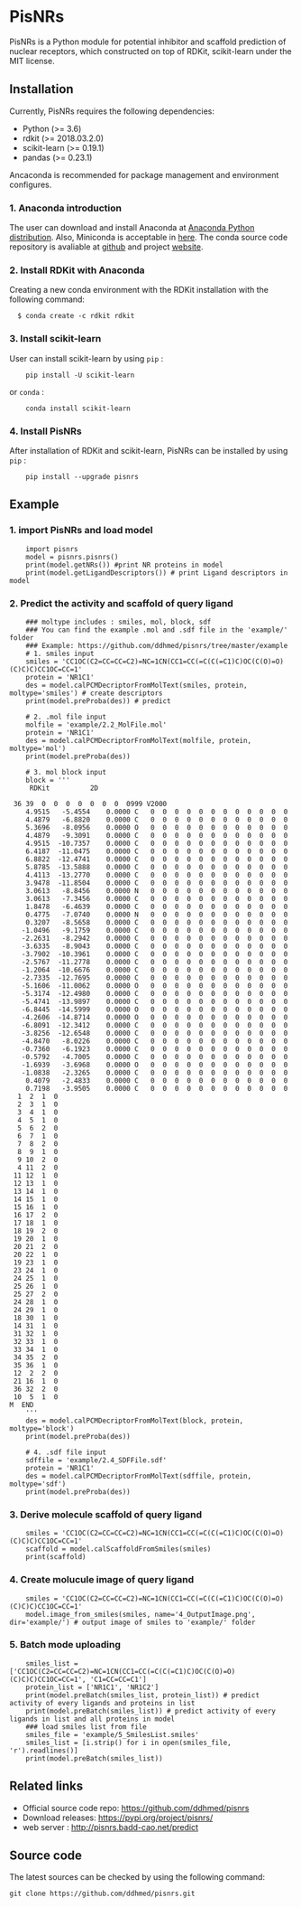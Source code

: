 # PisNRs

PisNRs is a Python module for potential inhibitor and scaffold prediction 
of nuclear receptors, which constructed on top of RDKit, scikit-learn 
under the MIT license.


## Installation

Currently, PisNRs requires the following dependencies:

- Python (>= 3.6)
- rdkit (>= 2018.03.2.0)
- scikit-learn (>= 0.19.1)
- pandas (>= 0.23.1)

Ancaconda is recommended for package management and environment configures.

### 1. Anaconda introduction

The user can download and install Anaconda at [Anaconda Python distribution](https://conda.io/docs/user-guide/install/index.html).
Also, Miniconda is acceptable in [here](https://conda.io/miniconda.html). The conda source code repository is avaliable at
 [github](https://github.com/conda) and project [website](https://conda.io/docs/).

### 2. Install RDKit with Anaconda

Creating a new conda environment with the RDKit installation with the following command:

~~~~~~~~~~~~~~~
  $ conda create -c rdkit rdkit
~~~~~~~~~~~~~~~

### 3. Install scikit-learn

User can install scikit-learn by using ``pip`` :

~~~~~~~~~~~~~~~
    pip install -U scikit-learn
~~~~~~~~~~~~~~~

or ``conda`` :

~~~~~~~~~~~~~~~
    conda install scikit-learn
~~~~~~~~~~~~~~~

### 4. Install PisNRs

After installation of RDKit and scikit-learn, PisNRs can be installed by using ``pip`` :

~~~~~~~~~~~~~~~
    pip install --upgrade pisnrs
~~~~~~~~~~~~~~~

## Example

### 1. import PisNRs and load model

~~~~~~~~~~~~~~~
    import pisnrs
    model = pisnrs.pisnrs()
    print(model.getNRs()) #print NR proteins in model
    print(model.getLigandDescriptors()) # print Ligand descriptors in model
~~~~~~~~~~~~~~~

### 2. Predict the activity and scaffold of query ligand

~~~~~~~~~~~~~~~
    ### moltype includes : smiles, mol, block, sdf
    ### You can find the example .mol and .sdf file in the 'example/' folder
    ### Example: https://github.com/ddhmed/pisnrs/tree/master/example
    # 1. smiles input
    smiles = 'CC1OC(C2=CC=CC=C2)=NC=1CN(CC1=CC(=C(C(=C1)C)OC(C(O)=O)(C)C)C)CC1OC=CC=1'
    protein = 'NR1C1'
    des = model.calPCMDecriptorFromMolText(smiles, protein, moltype='smiles') # create descriptors
    print(model.preProba(des)) # predict
    
    # 2. .mol file input
    molfile = 'example/2.2_MolFile.mol'
    protein = 'NR1C1'
    des = model.calPCMDecriptorFromMolText(molfile, protein, moltype='mol')
    print(model.preProba(des))
    
    # 3. mol block input
    block = '''
     RDKit          2D

 36 39  0  0  0  0  0  0  0  0999 V2000
    4.9515   -5.4554    0.0000 C   0  0  0  0  0  0  0  0  0  0  0  0
    4.4879   -6.8820    0.0000 C   0  0  0  0  0  0  0  0  0  0  0  0
    5.3696   -8.0956    0.0000 O   0  0  0  0  0  0  0  0  0  0  0  0
    4.4879   -9.3091    0.0000 C   0  0  0  0  0  0  0  0  0  0  0  0
    4.9515  -10.7357    0.0000 C   0  0  0  0  0  0  0  0  0  0  0  0
    6.4187  -11.0475    0.0000 C   0  0  0  0  0  0  0  0  0  0  0  0
    6.8822  -12.4741    0.0000 C   0  0  0  0  0  0  0  0  0  0  0  0
    5.8785  -13.5888    0.0000 C   0  0  0  0  0  0  0  0  0  0  0  0
    4.4113  -13.2770    0.0000 C   0  0  0  0  0  0  0  0  0  0  0  0
    3.9478  -11.8504    0.0000 C   0  0  0  0  0  0  0  0  0  0  0  0
    3.0613   -8.8456    0.0000 N   0  0  0  0  0  0  0  0  0  0  0  0
    3.0613   -7.3456    0.0000 C   0  0  0  0  0  0  0  0  0  0  0  0
    1.8478   -6.4639    0.0000 C   0  0  0  0  0  0  0  0  0  0  0  0
    0.4775   -7.0740    0.0000 N   0  0  0  0  0  0  0  0  0  0  0  0
    0.3207   -8.5658    0.0000 C   0  0  0  0  0  0  0  0  0  0  0  0
   -1.0496   -9.1759    0.0000 C   0  0  0  0  0  0  0  0  0  0  0  0
   -2.2631   -8.2942    0.0000 C   0  0  0  0  0  0  0  0  0  0  0  0
   -3.6335   -8.9043    0.0000 C   0  0  0  0  0  0  0  0  0  0  0  0
   -3.7902  -10.3961    0.0000 C   0  0  0  0  0  0  0  0  0  0  0  0
   -2.5767  -11.2778    0.0000 C   0  0  0  0  0  0  0  0  0  0  0  0
   -1.2064  -10.6676    0.0000 C   0  0  0  0  0  0  0  0  0  0  0  0
   -2.7335  -12.7695    0.0000 C   0  0  0  0  0  0  0  0  0  0  0  0
   -5.1606  -11.0062    0.0000 O   0  0  0  0  0  0  0  0  0  0  0  0
   -5.3174  -12.4980    0.0000 C   0  0  0  0  0  0  0  0  0  0  0  0
   -5.4741  -13.9897    0.0000 C   0  0  0  0  0  0  0  0  0  0  0  0
   -6.8445  -14.5999    0.0000 O   0  0  0  0  0  0  0  0  0  0  0  0
   -4.2606  -14.8714    0.0000 O   0  0  0  0  0  0  0  0  0  0  0  0
   -6.8091  -12.3412    0.0000 C   0  0  0  0  0  0  0  0  0  0  0  0
   -3.8256  -12.6548    0.0000 C   0  0  0  0  0  0  0  0  0  0  0  0
   -4.8470   -8.0226    0.0000 C   0  0  0  0  0  0  0  0  0  0  0  0
   -0.7360   -6.1923    0.0000 C   0  0  0  0  0  0  0  0  0  0  0  0
   -0.5792   -4.7005    0.0000 C   0  0  0  0  0  0  0  0  0  0  0  0
   -1.6939   -3.6968    0.0000 O   0  0  0  0  0  0  0  0  0  0  0  0
   -1.0838   -2.3265    0.0000 C   0  0  0  0  0  0  0  0  0  0  0  0
    0.4079   -2.4833    0.0000 C   0  0  0  0  0  0  0  0  0  0  0  0
    0.7198   -3.9505    0.0000 C   0  0  0  0  0  0  0  0  0  0  0  0
  1  2  1  0
  2  3  1  0
  3  4  1  0
  4  5  1  0
  5  6  2  0
  6  7  1  0
  7  8  2  0
  8  9  1  0
  9 10  2  0
  4 11  2  0
 11 12  1  0
 12 13  1  0
 13 14  1  0
 14 15  1  0
 15 16  1  0
 16 17  2  0
 17 18  1  0
 18 19  2  0
 19 20  1  0
 20 21  2  0
 20 22  1  0
 19 23  1  0
 23 24  1  0
 24 25  1  0
 25 26  1  0
 25 27  2  0
 24 28  1  0
 24 29  1  0
 18 30  1  0
 14 31  1  0
 31 32  1  0
 32 33  1  0
 33 34  1  0
 34 35  2  0
 35 36  1  0
 12  2  2  0
 21 16  1  0
 36 32  2  0
 10  5  1  0
M  END
    '''
    des = model.calPCMDecriptorFromMolText(block, protein, moltype='block')
    print(model.preProba(des))
    
    # 4. .sdf file input
    sdffile = 'example/2.4_SDFFile.sdf'
    protein = 'NR1C1'
    des = model.calPCMDecriptorFromMolText(sdffile, protein, moltype='sdf')
    print(model.preProba(des))
~~~~~~~~~~~~~~~

### 3. Derive molecule scaffold of query ligand

~~~~~~~~~~~~~~~
    smiles = 'CC1OC(C2=CC=CC=C2)=NC=1CN(CC1=CC(=C(C(=C1)C)OC(C(O)=O)(C)C)C)CC1OC=CC=1'
    scaffold = model.calScaffoldFromSmiles(smiles)
    print(scaffold)
~~~~~~~~~~~~~~~

### 4. Create molucule image of query ligand

~~~~~~~~~~~~~~~
    smiles = 'CC1OC(C2=CC=CC=C2)=NC=1CN(CC1=CC(=C(C(=C1)C)OC(C(O)=O)(C)C)C)CC1OC=CC=1'
    model.image_from_smiles(smiles, name='4_OutputImage.png', dir='example/') # output image of smiles to 'example/' folder
~~~~~~~~~~~~~~~

### 5. Batch mode uploading

~~~~~~~~~~~~~~~
    smiles_list = ['CC1OC(C2=CC=CC=C2)=NC=1CN(CC1=CC(=C(C(=C1)C)OC(C(O)=O)(C)C)C)CC1OC=CC=1', 'C1=CC=CC=C1']
    protein_list = ['NR1C1', 'NR1C2']
    print(model.preBatch(smiles_list, protein_list)) # predict activity of every ligands and proteins in list 
    print(model.preBatch(smiles_list)) # predict activity of every ligands in list and all proteins in model
    ### load smiles list from file
    smiles_file = 'example/5_SmilesList.smiles'
    smiles_list = [i.strip() for i in open(smiles_file, 'r').readlines()]
    print(model.preBatch(smiles_list))
~~~~~~~~~~~~~~~

## Related links

- Official source code repo: https://github.com/ddhmed/pisnrs
- Download releases: https://pypi.org/project/pisnrs/
- web server : http://pisnrs.badd-cao.net/predict

## Source code

The latest sources can be checked by using the following command:

    git clone https://github.com/ddhmed/pisnrs.git
